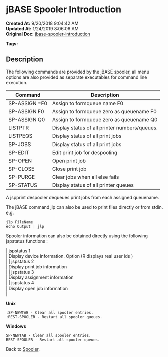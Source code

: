 # jBASE Spooler Introduction

**Created At:** 9/20/2018 9:04:42 AM  
**Updated At:** 1/24/2019 8:06:06 AM  
**Original Doc:** [jbase-spooler-introduction](https://docs.jbase.com/44205-spooler/jbase-spooler-introduction)  

**Tags:**
<badge text='spooler' vertical='middle' />

## Description 

The following commands are provided by the jBASE spooler, all menu options are also provided as separate executables for command line execution.


| Command<br> | Description<br> |
| --- | --- |
| SP-ASSIGN =F0<br> | Assign to formqueue name F0<br> |
| SP-ASSIGN F0<br> | Assign to formqueue zero as queuename F0<br> |
| SP-ASSIGN Q0<br> | Assign to formqueue zero as queuename Q0<br> |
| LISTPTR<br> | Display status of all printer numbers/queues.<br> |
| LISTPEQS<br> | Display status of all print jobs<br> |
| SP-JOBS<br> | Display status of all print jobs<br> |
| SP-EDIT<br> | Edit print job for despooling<br> |
| SP-OPEN<br> | Open print job<br> |
| SP-CLOSE<br> | Close print job<br> |
| SP-PURGE<br> | Clear jobs when all else fails<br> |
| SP-STATUS<br> | Display status of all printer queues<br> |




A jspprint despooler dequeues print jobs from each assigned queuename.

The jBASE command jlp can also be used to print files directly or from stdin. e.g.

```
jlp FileName
echo Output | jlp
```



Spooler information can also be obtained directly using the following jspstatus functions :


| jspstatus 1<br> | Display device information. Option (R displays real user ids )<br> |
| jspstatus 2<br> | Display print job information<br> |
| jspstatus 3<br> | Display assignment information<br> |
| jspstatus 4<br> | Display open job information<br> |




**Unix**

```
:SP-NEWTAB - Clear all spooler entries.
:REST-SPOOLER - Restart all spooler queues.
```



**Windows**

```
SP-NEWTAB - Clear all spooler entries.
REST-SPOOLER - Restart all spooler queues.
```



Back to [Spooler](./../jbase-spooler).
